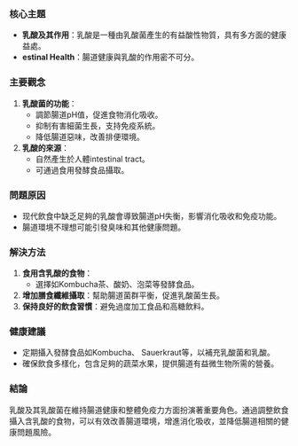 ### 核心主題
- **乳酸及其作用**：乳酸是一種由乳酸菌產生的有益酸性物質，具有多方面的健康益處。
- **estinal Health**：腸道健康與乳酸的作用密不可分。

### 主要觀念
1. **乳酸菌的功能**：
   - 調節腸道pH值，促進食物消化吸收。
   - 抑制有害細菌生長，支持免疫系統。
   - 降低腸道惡味，改善排便環境。
2. **乳酸的來源**：
   - 自然產生於人體intestinal tract。
   - 可通過食用發酵食品攝取。

### 問題原因
- 现代飲食中缺乏足夠的乳酸會導致腸道pH失衡，影響消化吸收和免疫功能。
- 腸道環境不理想可能引發臭味和其他健康問題。

### 解決方法
1. **食用含乳酸的食物**：
   - 選擇如Kombucha茶、酸奶、泡菜等發酵食品。
2. **增加膳食纖維攝取**：幫助腸道菌群平衡，促進乳酸菌生長。
3. **保持良好的飲食習慣**：避免過度加工食品和高糖飲料。

### 健康建議
- 定期攝入發酵食品如Kombucha、 Sauerkraut等，以補充乳酸菌和乳酸。
- 確保飲食多樣化，包含足夠的蔬菜水果，提供腸道有益微生物所需的營養。

### 結論
乳酸及其乳酸菌在維持腸道健康和整體免疫力方面扮演著重要角色。通過調整飲食攝入含乳酸的食物，可以有效改善腸道環境，增進消化吸收，並降低腸道相關的健康問題風險。